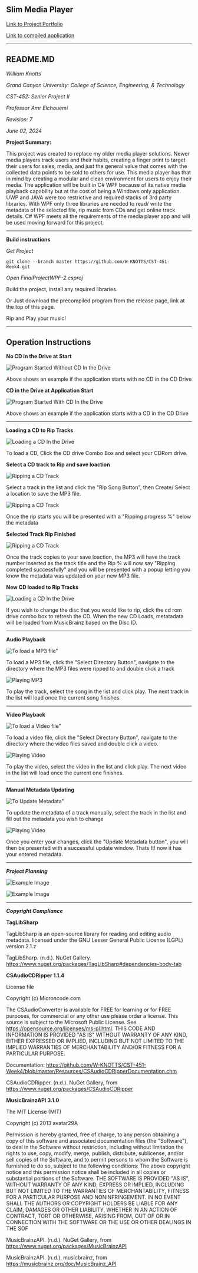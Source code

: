 ## Slim Media Player

[Link to Project Portfolio](https://github.com/W-KNOTTS/CST-452-Portfolio/blob/main/portfolio.md)

[Link to compiled application](https://github.com/W-KNOTTS/CST-452-Portfolio/releases/tag/v1.0.0R)

---

## README.MD

*William Knotts*

*Grand Canyon University: College of Science, Engineering, & Technology*

*CST-452: Senior Project II*

*Professor Amr Elchouemi*

*Revision: 7*

*June 02, 2024*

**Project Summary:**

This project was created to replace my older media player solutions. Newer media players track users and their habits, 
creating a finger print to target their users for sales, media, and just the general value that comes with the collected 
data points to be sold to others for use. This media player has that in mind by creating a modular and clean environment 
for users to enjoy their media. The application will be built in C# WPF because of its native media playback capability 
but at the cost of being a Windows only application. UWP and JAVA were too restrictive and required stacks of 3rd party 
libraries. With WPF only three libraries are needed to read/ write the metadata of the selected file, rip music from CDs and
get online track details. C# WPF meets all the requirements of the media player app and will be used moving forward for 
this project.


____________________________________
**Build instructions**

*Get Project*

    git clone --branch master https://github.com/W-KNOTTS/CST-451-Week4.git

*Open FinalProjectWPF-2.csproj*

Build the project, install any required libraries.

Or Just download the precompiled program from the release page, link at the top of this page.

Rip and Play your music!

____________________________________

## Operation Instructions

**No CD in the Drive at Start**

![Program Started Without CD In the Drive](https://github.com/W-KNOTTS/CST-452-Portfolio/blob/main/Resources/FirstOpen-NoCD.PNG)

Above shows an example if the application starts with no CD in the CD Drive

**CD in the Drive at Application Start**

![Program Started With CD In the Drive](https://github.com/W-KNOTTS/CST-452-Portfolio/blob/main/Resources/FirstOpen-wCD.PNG)

Above shows an example if the application starts with a CD in the CD Drive

____________________________________

**Loading a CD to Rip Tracks**

![Loading a CD In the Drive](https://github.com/W-KNOTTS/CST-452-Portfolio/blob/main/Resources/RefreshCD-SelectDrive.png)

To load a CD, Click the CD drive Combo Box and select your CDRom drive.

**Select a CD track to Rip and save loaction**

![Ripping a CD Track](https://github.com/W-KNOTTS/CST-452-Portfolio/blob/main/Resources/RipButtonCDLoadedSaveLocation.PNG)

Select a track in the list and click the "Rip Song Button", then Create/ Select a location to save the MP3 file.

![Ripping a CD Track](https://github.com/W-KNOTTS/CST-452-Portfolio/blob/main/Resources/RipSelectedTrack.PNG)

Once the rip starts you will be presented with a "Ripping progress %" below the metadata

**Selected Track Rip Finished**

![Ripping a CD Track](https://github.com/W-KNOTTS/CST-452-Portfolio/blob/main/Resources/RipFinished-MetadataUpdatedPNG.PNG)

Once the track copies to your save loaction, the MP3 will have the track number inserted as the track title and the Rip % will now say "Ripping completed successfully" and you will be presented with a popup letting you know the metadata was updated on your new MP3 file.

**New CD loaded to Rip Tracks**

![Loading a CD In the Drive](https://github.com/W-KNOTTS/CST-452-Portfolio/blob/main/Resources/RefreshCD-CDRefreshed.png)

If you wish to change the disc that you would like to rip, click the cd rom drive combo box to refresh the CD. When the new CD Loads, metatadata will be loaded from MusicBrainz based on the Disc ID.
____________________________________

**Audio Playback**

![To load a MP3 file"](https://github.com/W-KNOTTS/CST-452-Portfolio/blob/main/Resources/SelectMP3Directory.PNG)

To load a MP3 file, click the "Select Directory Button", navigate to the directory where the MP3 files were ripped to and double click a track

![Playing MP3](https://github.com/W-KNOTTS/CST-452-Portfolio/blob/main/Resources/PlayMP3File.PNG)

To play the track, select the song in the list and click play. The next track in the list will load once the current song finishes.

____________________________________

**Video Playback**

![To load a Video file"](https://github.com/W-KNOTTS/CST-452-Portfolio/blob/main/Resources/SelectVideoDirectory.PNG)

To load a video file, click the "Select Directory Button", navigate to the directory where the video files saved and double click a video.

![Playing Video](https://github.com/W-KNOTTS/CST-452-Portfolio/blob/main/Resources/VideoSelected-playing.PNG)

To play the video, select the video in the list and click play. The next video in the list will load once the current one finishes.

____________________________________

**Manual Metadata Updating**

![To Update Metadata"](https://github.com/W-KNOTTS/CST-452-Portfolio/blob/main/Resources/MetaDataManualUpdate1.PNG)

To update the metadata of a track manually, select the track in the list and fill out the metadata you wish to change

![Playing Video](https://github.com/W-KNOTTS/CST-452-Portfolio/blob/main/Resources/MetaDataManualUpdate2.PNG)

Once you enter your changes, click the "Update Metadata button", you will then be presented with a successful update window. Thats It! now it has your entered metadata.
____________________________________


***Project Planning***

![Example Image](https://github.com/W-KNOTTS/CST-451-Week4/blob/master/Resources/Capture2.PNG)

![Example Image](https://github.com/W-KNOTTS/CST-452-Portfolio/blob/main/Resources/Week4UML-Sitemap-FlowChart.png)


____________________________________

***Copyright Compliance***

**TagLibSharp**

TagLibSharp is an open-source library for reading and editing audio metadata. licensed under the GNU Lesser General Public License (LGPL) version 2.1.z

TagLibSharp. (n.d.). NuGet Gallery. https://www.nuget.org/packages/TagLibSharp#dependencies-body-tab

**CSAudioCDRipper 1.1.4**

License file

Copyright (c) Microncode.com

The CSAudioConverter is available for FREE for learning or for FREE purposes, 
for commercial or any other use please order a license.
This source is subject to the Microsoft Public License. 
See https://opensource.org/licenses/ms-pl.html.
THIS CODE AND INFORMATION IS PROVIDED "AS IS" WITHOUT WARRANTY OF ANY KIND, 
EITHER EXPRESSED OR IMPLIED, INCLUDING BUT NOT LIMITED TO THE IMPLIED 
WARRANTIES OF MERCHANTABILITY AND/OR FITNESS FOR A PARTICULAR PURPOSE.

Documentation: https://github.com/W-KNOTTS/CST-451-Week4/blob/master/Resources/CSAudioCDRipperDocumentation.chm

CSAudioCDRipper. (n.d.). NuGet Gallery, from https://www.nuget.org/packages/CSAudioCDRipper

**MusicBrainzAPI 3.1.0**

The MIT License (MIT)

Copyright (c) 2013 avatar29A

Permission is hereby granted, free of charge, to any person obtaining a copy of
this software and associated documentation files (the "Software"), to deal in
the Software without restriction, including without limitation the rights to
use, copy, modify, merge, publish, distribute, sublicense, and/or sell copies of
the Software, and to permit persons to whom the Software is furnished to do so,
subject to the following conditions: The above copyright notice and this permission notice shall be included in all
copies or substantial portions of the Software.
THE SOFTWARE IS PROVIDED "AS IS", WITHOUT WARRANTY OF ANY KIND, EXPRESS OR
IMPLIED, INCLUDING BUT NOT LIMITED TO THE WARRANTIES OF MERCHANTABILITY, FITNESS
FOR A PARTICULAR PURPOSE AND NONINFRINGEMENT. IN NO EVENT SHALL THE AUTHORS OR
COPYRIGHT HOLDERS BE LIABLE FOR ANY CLAIM, DAMAGES OR OTHER LIABILITY, WHETHER
IN AN ACTION OF CONTRACT, TORT OR OTHERWISE, ARISING FROM, OUT OF OR IN
CONNECTION WITH THE SOFTWARE OR THE USE OR OTHER DEALINGS IN THE SOF

MusicBrainzAPI. (n.d.). NuGet Gallery, from https://www.nuget.org/packages/MusicBrainzAPI

MusicBrainzAPI. (n.d.). musicbrainz, from https://musicbrainz.org/doc/MusicBrainz_API


